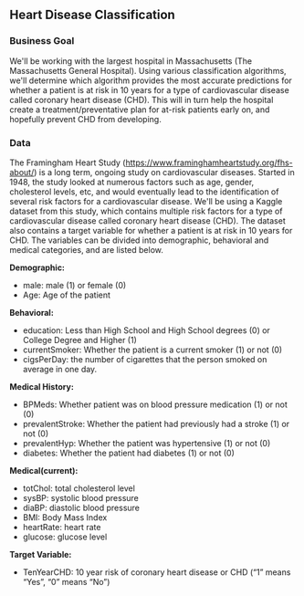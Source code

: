 ## Heart Disease Classification ##


### Business Goal ###

We'll be working with the largest hospital in Massachusetts (The Massachusetts General Hospital). Using various classification algorithms, we'll determine which algorithm provides the most accurate predictions for whether a patient is at risk in 10 years for a type of cardiovascular disease called coronary heart disease (CHD). This will in turn help the hospital create a treatment/preventative plan for at-risk patients early on, and hopefully prevent CHD from developing.

### Data ###
The Framingham Heart Study (https://www.framinghamheartstudy.org/fhs-about/) is a long term, ongoing study on cardiovascular diseases. Started in 1948, the study looked at numerous factors such as age, gender, cholesterol levels, etc, and would eventually lead to the identification of several risk factors for a cardiovascular disease. We'll be using a Kaggle dataset from this study, which contains multiple risk factors for a type of cardiovascular disease called coronary heart disease (CHD). The dataset also contains a target variable for whether a patient is at risk in 10 years for CHD. The variables can be divided into demographic, behavioral and medical categories, and are listed below.

**Demographic:**
* male: male (1) or female (0)
* Age: Age of the patient
  
**Behavioral:**
* education: Less than High School and High School degrees (0) or College Degree and Higher (1)
* currentSmoker: Whether the patient is a current smoker (1) or not (0)
* cigsPerDay: the number of cigarettes that the person smoked on average in one day. 

**Medical History:**
* BPMeds: Whether patient was on blood pressure medication (1) or not (0)
* prevalentStroke: Whether the patient had previously had a stroke (1) or not (0)
* prevalentHyp: Whether the patient was hypertensive (1) or not (0)
* diabetes: Whether the patient had diabetes (1) or not (0)
  
**Medical(current):**
* totChol: total cholesterol level
* sysBP: systolic blood pressure
* diaBP: diastolic blood pressure
* BMI: Body Mass Index
* heartRate: heart rate
* glucose: glucose level
  
**Target Variable:**
* TenYearCHD: 10 year risk of coronary heart disease or CHD (“1” means “Yes”, “0” means “No”)
